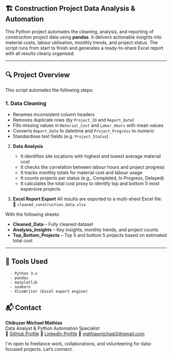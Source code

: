 ## 🏗️ Construction Project Data Analysis & Automation

This Python project automates the cleaning, analysis, and reporting of construction project data using **pandas**. It delivers actionable insights into material costs, labour utilisation, monthly trends, and project status. The script runs from start to finish and generates a ready-to-share Excel report with all results clearly organised.

---

## 🔍 Project Overview

This script automates the following steps:

### 1. Data Cleaning
- Renames inconsistent column headers
- Removes duplicate rows (by `Project_ID` and `Report_Date`)
- Fills missing values in `Material_Cost` and `Labor_Hours` with mean values
- Converts `Report_Date` to datetime and `Project_Progress` to numeric
- Standardises text fields (e.g. `Project_Status`)

2. **Data Analysis**
   - It identifies site locations with highest and lowest average material cost
   - It checks the correlation between labour hours and project progress
   - It tracks monthly totals for material cost and labour usage
   - It counts projects per status (e.g., Completed, In Progress, Delayed)
   - It calculates the total cost proxy to identify top and bottom 5 most expensive projects

3. **Excel Report Export**
   All results are exported to a multi-sheet Excel file:  
📄 `cleaned_construction_data.xlsx`

With the following sheets:
- **Cleaned_Data** – Fully cleaned dataset
- **Analysis_Insights** – Key insights, monthly trends, and project counts
- **Top_Bottom_Projects** – Top 5 and bottom 5 projects based on estimated total cost

---

## 🧰 Tools Used

      - Python 3.x
      - pandas
      - matplotlib
      - seaborn
      - XlsxWriter (Excel export engine)


## 📬 Contact

**Chibuzor Michael Mathias**  
Data Analyst & Python Automation Specialist  
🔗 [GitHub Profile](https://github.com/chi-matty)
🔗 [LinkedIn Profile](https://www.linkedin.com/in/michael-matty)
📧 mathiasmichael2@gmail.com

I'm open to freelance work, collaborations, and volunteering for data-focused projects. Let’s connect.

